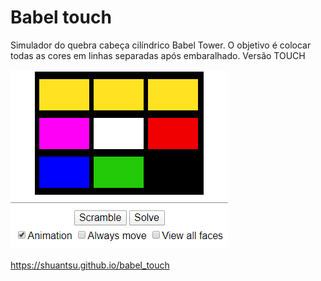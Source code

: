 # Babel touch

Simulador do quebra cabeça cilíndrico Babel Tower. O objetivo é colocar todas as cores em linhas separadas após embaralhado. Versão TOUCH

<kbd>![alt-text](babel_touch.png)</kbd>

https://shuantsu.github.io/babel_touch
